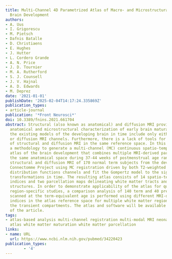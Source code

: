 ```yaml
---
title: Multi-Channel 4D Parametrized Atlas of Macro- and Microstructural Neonatal
  Brain Development
authors:
- A. Uus
- I. Grigorescu
- M. Pietsch
- Dafnis Batalle
- D. Christiaens
- E. Hughes
- J. Hutter
- L. Cordero Grande
- A. N. Price
- J. D. Tournier
- M. A. Rutherford
- S. J. Counsell
- J. V. Hajnal
- A. D. Edwards
- M. Deprez
date: '2021-01-01'
publishDate: '2025-02-04T14:17:24.335869Z'
publication_types:
- article-journal
publication: '*Front Neurosci*'
doi: 10.3389/fnins.2021.661704
abstract: Structural (also known as anatomical) and diffusion MRI provide complimentary
  anatomical and microstructural characterization of early brain maturation. However,
  the existing models of the developing brain in time include only either structural
  or diffusion MRI channels. Furthermore, there is a lack of tools for combined analysis
  of structural and diffusion MRI in the same reference space. In this work, we propose
  a methodology to generate a multi-channel (MC) continuous spatio-temporal parametrized
  atlas of the brain development that combines multiple MRI-derived parameters in
  the same anatomical space during 37-44 weeks of postmenstrual age range. We co-align
  structural and diffusion MRI of 170 normal term subjects from the developing Human
  Connectomme Project using MC registration driven by both T2-weighted and orientation
  distribution functions channels and fit the Gompertz model to the signals and spatial
  transformations in time. The resulting atlas consists of 14 spatio-temporal microstructural
  indices and two parcellation maps delineating white matter tracts and neonatal transient
  structures. In order to demonstrate applicability of the atlas for quantitative
  region-specific studies, a comparison analysis of 140 term and 40 preterm subjects
  scanned at the term-equivalent age is performed using different MRI-derived microstructural
  indices in the atlas reference space for multiple white matter regions, including
  the transient compartments. The atlas and software will be available after publication
  of the article.
tags:
- atlas-based analysis multi-channel registration multi-modal MRI neonatal brain spatio-temporal
  atlas white matter maturation white matter parcellation
links:
- name: URL
  url: https://www.ncbi.nlm.nih.gov/pubmed/34220423
publication_types:
        - '4'    
---
```

